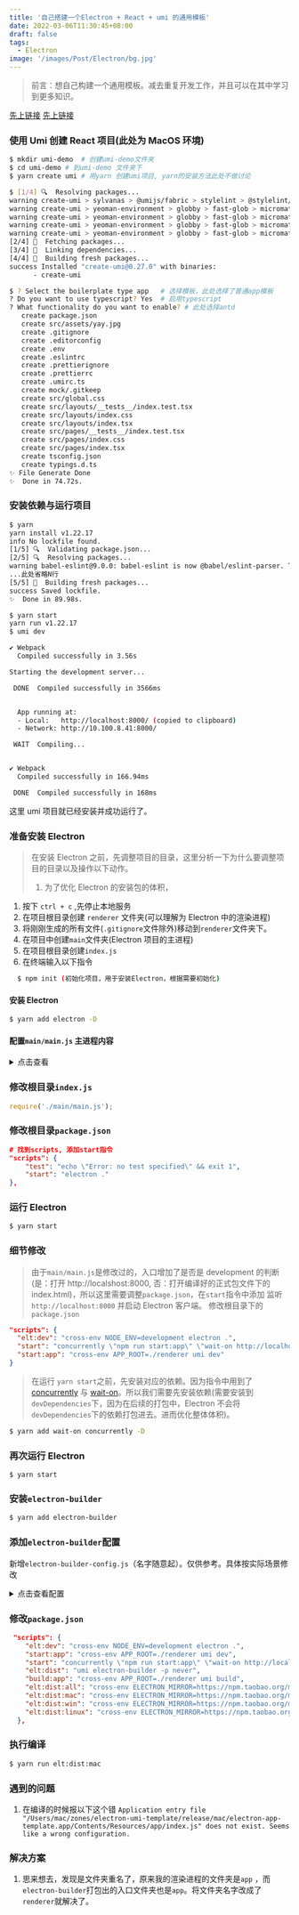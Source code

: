 ```yaml
---
title: '自己搭建一个Electron + React + umi 的通用模板'
date: 2022-03-06T11:30:45+08:00
draft: false
tags:
  - Electron
image: '/images/Post/Electron/bg.jpg'
---
```


> 前言：想自己构建一个通用模板。减去重复开发工作，并且可以在其中学习到更多知识。

<!--more-->

[先上链接](https://github.com/WannTonn/electron-umi-template?_blank)
<a href="https://github.com/WannTonn/electron-umi-template" target="_blank">先上链接</a>
### 使用 Umi 创建 React 项目(此处为 MacOS 环境)

```bash
$ mkdir umi-demo  # 创建umi-demo文件夹
$ cd umi-demo # 到umi-demo 文件夹下
$ yarn create umi # 用yarn 创建umi项目, yarn的安装方法此处不做讨论

$ [1/4] 🔍  Resolving packages...
warning create-umi > sylvanas > @umijs/fabric > stylelint > @stylelint/postcss-markdown@0.36.2: Use the original unforked package instead: postcss-markdown
warning create-umi > yeoman-environment > globby > fast-glob > micromatch > snapdragon > source-map-resolve@0.5.3: See https://github.com/lydell/source-map-resolve#deprecated
warning create-umi > yeoman-environment > globby > fast-glob > micromatch > snapdragon > source-map-resolve > resolve-url@0.2.1: https://github.com/lydell/resolve-url#deprecated
warning create-umi > yeoman-environment > globby > fast-glob > micromatch > snapdragon > source-map-resolve > urix@0.1.0: Please see https://github.com/lydell/urix#deprecated
warning create-umi > yeoman-environment > globby > fast-glob > micromatch > snapdragon > source-map-resolve > source-map-url@0.4.1: See https://github.com/lydell/source-map-url#deprecated
[2/4] 🚚  Fetching packages...
[3/4] 🔗  Linking dependencies...
[4/4] 🔨  Building fresh packages...
success Installed "create-umi@0.27.0" with binaries:
      - create-umi

$ ? Select the boilerplate type app   # 选择模板，此处选择了普通app模板
? Do you want to use typescript? Yes  # 启用typescript
? What functionality do you want to enable? # 此处选择antd
   create package.json
   create src/assets/yay.jpg
   create .gitignore
   create .editorconfig
   create .env
   create .eslintrc
   create .prettierignore
   create .prettierrc
   create .umirc.ts
   create mock/.gitkeep
   create src/global.css
   create src/layouts/__tests__/index.test.tsx
   create src/layouts/index.css
   create src/layouts/index.tsx
   create src/pages/__tests__/index.test.tsx
   create src/pages/index.css
   create src/pages/index.tsx
   create tsconfig.json
   create typings.d.ts
✨ File Generate Done
✨  Done in 74.72s.
```

### 安装依赖与运行项目

```bash
$ yarn
yarn install v1.22.17
info No lockfile found.
[1/5] 🔍  Validating package.json...
[2/5] 🔍  Resolving packages...
warning babel-eslint@9.0.0: babel-eslint is now @babel/eslint-parser. This package will no longer receive updates.
...此处省略N行
[5/5] 🔨  Building fresh packages...
success Saved lockfile.
✨  Done in 89.98s.

$ yarn start
yarn run v1.22.17
$ umi dev

✔ Webpack
  Compiled successfully in 3.56s

Starting the development server...

 DONE  Compiled successfully in 3566ms


  App running at:
  - Local:   http://localhost:8000/ (copied to clipboard)
  - Network: http://10.100.8.41:8000/

 WAIT  Compiling...


✔ Webpack
  Compiled successfully in 166.94ms

 DONE  Compiled successfully in 168ms
```

这里 umi 项目就已经安装并成功运行了。

### 准备安装 Electron

> 在安装 Electron 之前，先调整项目的目录，这里分析一下为什么要调整项目的目录以及操作以下动作。
>
> 1. 为了优化 Electron 的安装包的体积，

1. 按下 `ctrl + c` ,先停止本地服务
2. 在项目根目录创建 `renderer` 文件夹(可以理解为 Electron 中的渲染进程)
3. 将刚刚生成的所有文件(`.gitignore`文件除外)移动到`renderer`文件夹下。
4. 在项目中创建`main`文件夹(Electron 项目的主进程)
5. 在项目根目录创建`index.js`
6. 在终端输入以下指令

```bash
  $ npm init (初始化项目，用于安装Electron，根据需要初始化)
```

#### 安装 Electron

```bash
$ yarn add electron -D
```

#### 配置`main/main.js` 主进程内容

<details><summary>点击查看</summary>
<p>

```javascript
const {
  app,
  BrowserWindow,
  ipcMain,
  nativeTheme,
  Menu,
  MenuItem,
  Notification,
  globalShortcut,
  webContents,
  ipcRenderer,
} = require('electron');
const path = require('path');
const isMac = process.platform === 'darwin'; // 如果是MacOS
const isWin = process.platform === 'win32'; // 如果是Windows
const isDev = process.env.NODE_ENV === 'development';
const getRootPath = require('../rootPath');
let windowIdMap = {};
/**
 * @description 初始化创建窗口
 * @param name 窗口的名称
 */
function createWindow(name, option) {
  const mainWindow = new BrowserWindow({
    width: 1000,
    height: 800,
    webPreferences: {
      nodeIntegration: true,
      contextIsolation: true,
      webviewTag: true,
      enableRemoteModule: true,
      preload: path.join(getRootPath(), 'static', 'electron-preload.js'),
    },
  });
  windowIdMap[name] = mainWindow.webContents.id; // 将窗口名称设置到map
  if (isDev) {
    mainWindow.loadURL('http://localhost:8000');
  } else {
    mainWindow.loadFile(path.join(getRootPath(), '/dist/index.html'));
  }
  mainWindow.webContents.openDevTools();
}
/**
 * @description 配置菜单,需要开启的话就将注释去掉，修改内容
 */
/* const menu = new Menu();
menu.append(new MenuItem({
  submenu: [{
    label: '退出',
    role: 'quit',
    accelerator: isMac ? 'Cmd+Q' : 'Alt+F4',
    click: () => { console.log('close app'); }
  }, {
    label: '老板键',
    role: 'hide',
    accelerator: isMac ? 'Cmd+H' : 'Win+D'
  }]
})); */
// Menu.setApplicationMenu(menu);

/**
 * @description 弹一个通知
 */
function showNotification() {
  const NOTICE_TITLE = '成功初始化';
  const NOTICE_CONTENT = '恭喜初始化成功';
  new Notification({ title: NOTICE_TITLE, body: NOTICE_CONTENT }).show();
}

/**
 * @description 当是MacOS的时候
 */
// 切换暗黑模式
if (isMac) {
  ipcMain.handle('dark-mode:toggle', () => {
    nativeTheme.themeSource = nativeTheme.shouldUseDarkColors ? 'light' : 'dark';
    return nativeTheme.shouldUseDarkColors;
  });
  ipcMain.handle('dark-mode:system', () => {
    nativeTheme.themeSource = 'system';
  });
}

/**
 * @description 绑定主进程响应渲染进程的通信
 */
ipcMain.on('login', (e, opt) => {
  let { msg, callback } = opt;
  console.log(msg, callback, opt);
  callback?.();
});

ipcMain.handle('toMain', (callBack) => {
  callBack?.();
  return '我是main窗口，create window success';
});

/**
 * @description 当electron初始化完成的时候
 */
app
  .whenReady()
  .then(async () => {
    globalShortcut.register('F12', () => {
      webContents.fromId(windowIdMap['default'])?.openDevTools();
    });
    createWindow('default');
  })
  .then(() => {
    isMac && showNotification();
  });
/**
 * @description 当没有窗口打开时，则打开一个新窗口（MacOS）
 */
app.on('activate', function () {
  if (!BrowserWindow.getAllWindows().length) createWindow();
});
/**
 * @description 当electron关闭所有窗口时，退出应用。
 */
app.on('mainWindow-all-closed', function () {
  if (isWin) app.quit();
});
```

</p>
</details>

### 修改根目录`index.js`

```javascript
require('./main/main.js');
```

### 修改根目录`package.json`

```json
# 找到scripts, 添加start指令
"scripts": {
    "test": "echo \"Error: no test specified\" && exit 1",
    "start": "electron ."
},

```

### 运行 Electron

```bash
$ yarn start
```

### 细节修改

> 由于`main/main.js`是修改过的，入口增加了是否是 development 的判断(是：打开 http://localshost:8000, 否：打开编译好的正式包文件下的 index.html)，所以这里需要调整`package.json`，在`start`指令中添加 监听 `http://localhost:8000` 并启动 Electron 客户端。
> 修改根目录下的`package.json`

```json
"scripts": {
  "elt:dev": "cross-env NODE_ENV=development electron .",
  "start": "concurrently \"npm run start:app\" \"wait-on http://localhost:8000 && npm run elt:dev\"",
  "start:app": "cross-env APP_ROOT=./renderer umi dev"
}
```

> 在运行 `yarn start`之前，先安装对应的依赖。因为指令中用到了 [concurrently](https://www.npmjs.com/package/concurrently) 与 [wait-on](https://www.npmjs.com/package/wait-on)。所以我们需要先安装依赖(需要安装到`devDependencies`下，因为在后续的打包中，Electron 不会将`devDependencies`下的依赖打包进去。进而优化整体体积)。

```bash
$ yarn add wait-on concurrently -D
```

### 再次运行 Electron

```
$ yarn start

```

### 安装`electron-builder`

```bash
$ yarn add electron-builder
```

### 添加`electron-builder`配置
新增`electron-builder-config.js`（名字随意起）。仅供参考。具体按实际场景修改

<details><summary>点击查看配置</summary>
<p>

```javascript
/**
 * @description
 * electron-builder配置文件， 使用时通过npmscript 指定--config 来匹配运行
 * eg(当前)： elctron-builder --config .config/electron-build-config.js
 */

module.exports = {
  files: [
    // 'index.js', 'main/**/*', 'dist/**/*', 'node_modules/', 'package.json',
    '**/*',
    '!release/**/*',
    '!renderer/**/*',
    'dist/**/*',
    'static/**/*',
    '!src/**/*',
    // "!main/**/*"
  ],
  productName: 'demoApp',
  // 注入打包后package.json 内的属性
  extraMetadata: {
    main: 'index.js',
  },
  directories: {
    output: 'release/${version}', // 编译文件输出文件夹
  },
  // mac打包配置
  mac: {
    // 包类型，参见 https://developer.apple.com/library/ios/documentation/General/Reference/InfoPlistKeyReference/Articles/LaunchServicesKeys.html#//apple_ref/doc/uid/TP40009250-SW8
    // category: 'public.app-category.developer-tools',
    type: 'development',
    target: ['default'], // 目标包类型，
  },

  dmg: {
    // background: 'build/appdmg.png', // dmg安装窗口背景图
    // icon: 'public/icon.icns', // 客户端图标
    iconSize: 100, // 安装图标大小
    // 安装窗口中包含的项目和配置
    contents: [
      { x: 380, y: 280, type: 'link', path: '/Applications' },
      { x: 110, y: 280, type: 'file' },
    ],
    window: { width: 500, height: 500 }, // 安装窗口大小
  },
  linux: {
    target: ['AppImage', 'deb'],
    icon: 'build/icon.png',
  },
  win: {
    target: ['nsis', 'portable', 'squirrel'],
    icon: 'public/icon.ico', // 客户端图标
  },
  nsis: {
    shortcutName: 'demoApp', // 图标名称
    oneClick: false, // 是否一键安装
    allowElevation: true, // 允许请求提升。 如果为false，则用户必须使用提升的权限重新启动安装程序。
    allowToChangeInstallationDirectory: true, // 允许修改安装目录
    // installerIcon: "./dist/public/icon.ico",// 安装图标
    // uninstallerIcon: "./dist/public/unist.ico",//卸载图标
    // installerHeaderIcon: "./dist/public/icon.ico", // 安装时头部图标
    createDesktopShortcut: true, // 创建桌面图标
    createStartMenuShortcut: true, // 创建开始菜单图标
  },
  // asar: {
  //   smartUnpack: true,  // asar打包, 智能提取第三方模块
  // },
  // asar: false,
  /* 
  publish: [
    {
      provider: 'generic',
      url: 'http://localhost/release/',//更新服务器地址,请按实际部署修改
    },
  ], */
};
```

</p>
</details>

### 修改`package.json`

```json
 "scripts": {
    "elt:dev": "cross-env NODE_ENV=development electron .",
    "start:app": "cross-env APP_ROOT=./renderer umi dev",
    "start": "concurrently \"npm run start:app\" \"wait-on http://localhost:8000 && npm run elt:dev\"",
    "elt:dist": "umi electron-builder -p never",
    "build:app": "cross-env APP_ROOT=./renderer umi build",
    "elt:dist:all": "cross-env ELECTRON_MIRROR=https://npm.taobao.org/mirrors/electron/ electron-builder -mwl --config ./electron-builder-config.js",
    "elt:dist:mac": "cross-env ELECTRON_MIRROR=https://npm.taobao.org/mirrors/electron/ electron-builder -m --config ./electron-builder-config.js",
    "elt:dist:win": "cross-env ELECTRON_MIRROR=https://npm.taobao.org/mirrors/electron/ electron-builder -w --config ./electron-builder-config.js",
    "elt:dist:linux": "cross-env ELECTRON_MIRROR=https://npm.taobao.org/mirrors/electron/ electron-builder -l --config ./electron-builder-config.js"
  },
```

### 执行编译

```bash
$ yarn run elt:dist:mac
```

### 遇到的问题

1. 在编译的时候报以下这个错
   `Application entry file "/Users/mac/zones/electron-umi-template/release/mac/electron-app-template.app/Contents/Resources/app/index.js" does not exist. Seems like a wrong configuration.`

### 解决方案

1. 思来想去，发现是文件夹重名了，原来我的渲染进程的文件夹是`app` ，而`electron-builder`打包出的入口文件夹也是`app`。将文件夹名字改成了`renderer`就解决了。
